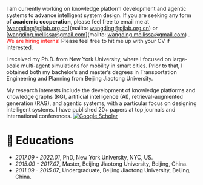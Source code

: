 

I am currently working on knowledge platform development and agentic systems to advance intelligent system design. If you are seeking any form of **academic cooperation**, please feel free to email me at [wangding@pjlab.org.cn](mailto: wangding@pjlab.org.cn) or [wangding.mellissa@gmail.com](mailto: wangding.mellissa@gmail.com) . <span style="color:red">We are hiring interns! </span> Please feel free to hit me up with your CV if interested.

I received my Ph.D. from New York University, where I focused on large-scale multi-agent simulations for mobility in smart cities. Prior to that, I obtained both my bachelor’s and master’s degrees in Transportation Engineering and Planning from Beijing Jiaotong University. 

My research interests include the development of knowledge platforms and knowledge graphs (KG), artificial intelligence (AI), retrieval-augmented generation (RAG), and agentic systems, with a particular focus on designing intelligent systems. I have published 20+ papers at top journals and international conferences.  [![Google Scholar](https://img.shields.io/badge/Google_Scholar-View_Profile-blue?logo=Google-Scholar&style=flat)](https://scholar.google.com/citations?user=pebaAE0AAAAJ&hl=en) 

# 📖 Educations
- *2017.09 - 2022.01*, PhD, New York University, NYC, US.
- *2015.09 - 2017.07*, Master, Beijing Jiaotong University, Beijing, China.
- *2011.09 - 2015.07*, Undergraduate, Beijing Jiaotong University, Beijing, China.

<!-- 
To promote the communication among the Chinese ML & NLP community, we (along with other 11 young scholars worldwide) founded the [MLNLP community](https://space.bilibili.com/168887299) in 2021. I am honored to be one of the chairs of the MLNLP committee.
-->
